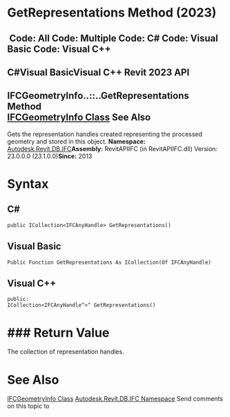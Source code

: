 # GetRepresentations Method (2023)

﻿
 Code: All Code: Multiple Code: C# Code: Visual Basic Code: Visual C++   
---  
C#Visual BasicVisual C++
Revit 2023 API  
---  
IFCGeometryInfo..::..GetRepresentations Method   
[IFCGeometryInfo Class](741c57df-a409-ea0d-8cb8-edc93c19b74d.md "IFCGeometryInfo Class") See Also  
---  
Gets the representation handles created representing the processed geometry and stored in this object. 
**Namespace:** [Autodesk.Revit.DB.IFC](b823fafb-1ba1-896b-4097-142c2817ce74.md "Autodesk.Revit.DB.IFC Namespace")**Assembly:** RevitAPIIFC (in RevitAPIIFC.dll) Version: 23.0.0.0 (23.1.0.0)**Since:** 2013 
# Syntax
C#  
---  
```text
public ICollection<IFCAnyHandle> GetRepresentations()
```
  
Visual Basic  
---  
```text
Public Function GetRepresentations As ICollection(Of IFCAnyHandle)
```
  
Visual C++  
---  
```text
public:
ICollection<IFCAnyHandle^>^ GetRepresentations()
```
  
# ### Return Value
The collection of representation handles. 
# See Also
[IFCGeometryInfo Class](741c57df-a409-ea0d-8cb8-edc93c19b74d.md "IFCGeometryInfo Class")
[Autodesk.Revit.DB.IFC Namespace](b823fafb-1ba1-896b-4097-142c2817ce74.md "Autodesk.Revit.DB.IFC Namespace")
Send comments on this topic to 